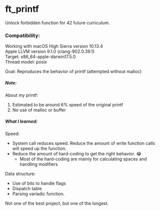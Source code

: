 # ft_printf
Unlock forbidden function for 42 future curriculum.

### Compatibility:
Working with macOS High Sierra version 10.13.4\
Apple LLVM version 9.1.0 (clang-902.0.39.1)\
Target: x86_64-apple-darwin17.5.0\
Thread model: posix

Goal: Reproduces the behavior of printf (attempted without malloc)

##### Note:
About my printf:

1. Estimated to be around 6% speed of the original printf
2. No use of malloc or buffer

##### What I learned:

Speed:
* System call reduces speed. Reduce the amount of write function calls will speed up the function.
* Reduce the amount of hard-coding to get the right behavior. 😂
  * Most of the hard-coding are mainly for calculating spaces and handling modifiers

Data structure:
* Use of bits to handle flags
* Dispatch table
* Parsing variadic function.

Not one of the best project, but one of the longest.
